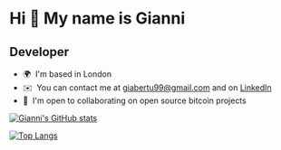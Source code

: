 Hi 👋 My name is Gianni
================================

Developer
--------------------

* 🌍  I'm based in London
* ✉️  You can contact me at [giabertu99@gmail.com](mailto:giabertu99@gmail.com) and on [LinkedIn](https://www.linkedin.com/in/gianni-bertuzzi/)
* 🤝  I'm open to collaborating on open source bitcoin projects


[![Gianni's GitHub stats](https://github-readme-stats.vercel.app/api?username=giabertu&count_private=true&show_icons=true&theme=tokyonight&custom_title=Gianni\'s%20Github%20Stats%20🌱&include_all_commits=true)](https://github.com/anuraghazra/github-readme-stats)

[![Top Langs](https://github-readme-stats.vercel.app/api/top-langs/?username=giabertu&layout=compact&theme=tokyonight)](https://github.com/anuraghazra/github-readme-stats)


<!--
**giabertu/giabertu** is a ✨ _special_ ✨ repository because its `README.md` (this file) appears on your GitHub profile.

Here are some ideas to get you started:

- 🔭 I’m currently working on ...
- 🌱 I’m currently learning ...
- 👯 I’m looking to collaborate on ...
- 🤔 I’m looking for help with ...
- 💬 Ask me about ...
- 📫 How to reach me: ...
- 😄 Pronouns: ...
- ⚡ Fun fact: ...
-->
